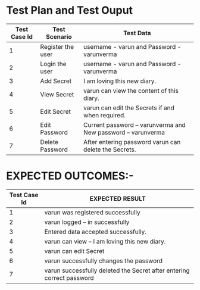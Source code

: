# Test Plan and Test Ouput

Test Case Id       | Test Scenario          |  Test Data
-------------------| -----------------------|-----------------
1                  | Register the user      |     username -  varun  and Password -  varunverma 
2                  | Login the user         |     username -  varun and Password -  varunverma
3                  | Add Secret             |  I am loving this new diary.
4                  | View Secret            |   varun can view the content of this diary.
5                  | Edit Secret            |   varun can edit the Secrets if and when required.
6                  | Edit Password          | Current password –  varunverma and New password –  varunverma
7                  | Delete Password        | After entering password  varun can delete the Secrets.                                                                         

# EXPECTED OUTCOMES:-

Test Case Id       | EXPECTED RESULT         
-------------------| ---------------------------------------
1                  |  varun was registered successfully
2                  |  varun logged – in successfully        
3                  |  Entered data accepted successfully.         
4                  |  varun can view – I am loving this new diary.        
5                  |  varun can edit Secret                                                             
6                  |  varun successfully changes the password         
7                  |  varun successfully deleted the Secret after entering correct password 